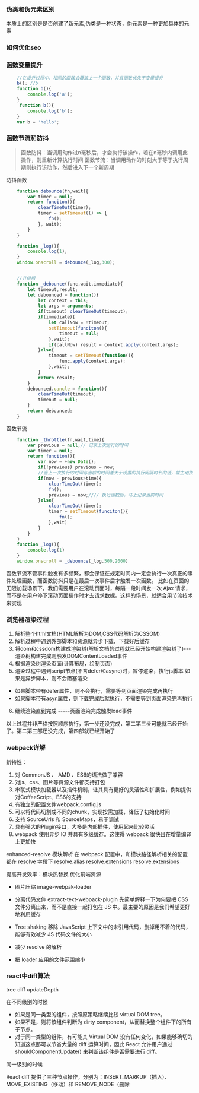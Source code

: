 ### 伪类和伪元素区别
本质上的区别是是否创建了新元素,伪类是一种状态，伪元素是一种更加具体的元素

### 如何优化seo

### 函数变量提升

```javascript
    //在提升过程中，相同的函数会覆盖上一个函数，并且函数优先于变量提升
    b(); //b
    function b(){
        console.log('a');
    }
     function b(){
        console.log('b');
    }
    var b = 'hello';
```
### 函数节流和防抖

>函数防抖：当调用动作过n毫秒后，才会执行该操作，若在n毫秒内调用此操作，则重新计算执行时间
>函数节流：当调用动作的时刻大于等于执行周期则执行该动作，然后进入下一个新周期

防抖函数

```javascript
    function debounce(fn,wait){
        var timer = null;
        return funciton(){
            clearTimeOut(timer);
            timer = setTimeout(() => {
                fn();
            }, wait);
        }
    }

    function _log(){
        console.log(1);
    }
    window.onscroll = debounce(_log,300);


    //升级版
    function _debounce(func,wait,immediate){
        let timeout,result;
        let debounced = function(){
            let context = this;
            let args = arguments;
            if(timeout) clearTimeOut(timeout);
            if(immediate){
                let callNow = !timeout;
                setTimeout(funciton(){
                    timeout = null;
                },wait);
                if(callNow) result = context.apply(context,args);
            }else{
                timeout = setTimeout(function(){
                    func.apply(context,args);
                },wait);
            }
            return result;
        }
        debounced.cancle = function(){
            clearTimeOut(timeout);
            timeout = null;
        }
        return debounced;
    }
```

函数节流

```javascript
    function _throttle(fn,wait,time){
        var previous = null;// 记录上次运行的时间
        var timer = null;
        return funciton(){
            var now = +new Date();
            if(!previous) previous = now;
            //当上一次执行的时间与当前的时间差大于设置的执行间隔时长的话，就主动执行一次
            if(now - previous>time){
                clearTimeOut(timer);
                fn();
                previous = now;//// 执行函数后，马上记录当前时间
            }else{
                clearTimeOut(timer);
                timer = setTimeout(funciton(){
                    fn();
                },wait)
            }
        }
    }
    function _log(){
        console.log(1)
    }
    window.onscroll = _debounce(_log,500,2000)
```
函数节流不管事件触发有多频繁，都会保证在规定时间内一定会执行一次真正的事件处理函数，而函数防抖只是在最后一次事件后才触发一次函数。 比如在页面的无限加载场景下，我们需要用户在滚动页面时，每隔一段时间发一次 Ajax 请求，而不是在用户停下滚动页面操作时才去请求数据。这样的场景，就适合用节流技术来实现

### 浏览器渲染过程
1. 解析整个html文档(HTML解析为DOM,CSS代码解析为CSSOM)
2. 解析过程中遇到外部脚本和资源就异步下载，下载好后缓存
3. 将dom和cssdom构建成渲染树(解析文档的过程就已经开始构建渲染树了)---渲染树构建完成则触发DOMContentLoaded事件
4. 根据渲染树渲染页面(计算布局，绘制页面)
5. 渲染过程中遇到script节点(不含defer和async)时，暂停渲染，执行js脚本
    如果是异步脚本，则不会阻塞渲染
  - 如果脚本带有defer属性，则不会执行，需要等到页面渲染完成再执行
  - 如果脚本带有asyn属性，则下载完成后就执行，不需要等到页面渲染完再执行
6. 继续渲染直到完成 -----页面渲染完成触发load事件

以上过程并非严格按照顺序执行，第一步还没完成，第二第三步可能就已经开始了。第二第三部还没完成，第四部就已经开始了

### webpack详解
新特性：
1. 对 CommonJS 、 AMD 、ES6的语法做了兼容
2. 对js、css、图片等资源文件都支持打包
3. 串联式模块加载器以及插件机制，让其具有更好的灵活性和扩展性，例如提供对CoffeeScript、ES6的支持
4. 有独立的配置文件webpack.config.js
5. 可以将代码切割成不同的chunk，实现按需加载，降低了初始化时间
6. 支持 SourceUrls 和 SourceMaps，易于调试
7. 具有强大的Plugin接口，大多是内部插件，使用起来比较灵活
8. webpack 使用异步 IO 并具有多级缓存。这使得 webpack 很快且在增量编译上更加快

enhanced-resolve 模块解析
在 webpack 配置中，和模块路径解析相关的配置都在 resolve 字段下
resolve.alias   resolve.extensions  resolve.extensions

提高开发效率：模块热替换
优化前端资源
- 图片压缩  image-webpak-loader
- 分离代码文件 extract-text-webpack-plugin
先简单解释一下为何要把 CSS 文件分离出来，而不是直接一起打包在 JS 中。最主要的原因是我们希望更好地利用缓存
- Tree shaking 
移除 JavaScript 上下文中的未引用代码，删掉用不着的代码，能够有效减少 JS 代码文件的大小

- 减少 resolve 的解析
- 把 loader 应用的文件范围缩小

### react中diff算法

tree diff  updateDepth

在不同级别的时候
- 如果是同一类型的组件，按照原策略继续比较 virtual DOM tree。
- 如果不是，则将该组件判断为 dirty component，从而替换整个组件下的所有子节点。
- 对于同一类型的组件，有可能其 Virtual DOM 没有任何变化，如果能够确切的知道这点那可以节省大量的 diff 运算时间，因此 React 允许用户通过 shouldComponentUpdate() 来判断该组件是否需要进行 diff。

同一级别的时候

React diff 提供了三种节点操作，分别为：INSERT_MARKUP（插入）、MOVE_EXISTING（移动）和 REMOVE_NODE（删除